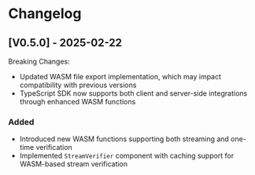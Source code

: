 # Changelog

## [V0.5.0] - 2025-02-22

Breaking Changes:

- Updated WASM file export implementation, which may impact compatibility with previous versions
- TypeScript SDK now supports both client and server-side integrations through enhanced WASM functions

### Added

- Introduced new WASM functions supporting both streaming and one-time verification
- Implemented `StreamVerifier` component with caching support for WASM-based stream verification
